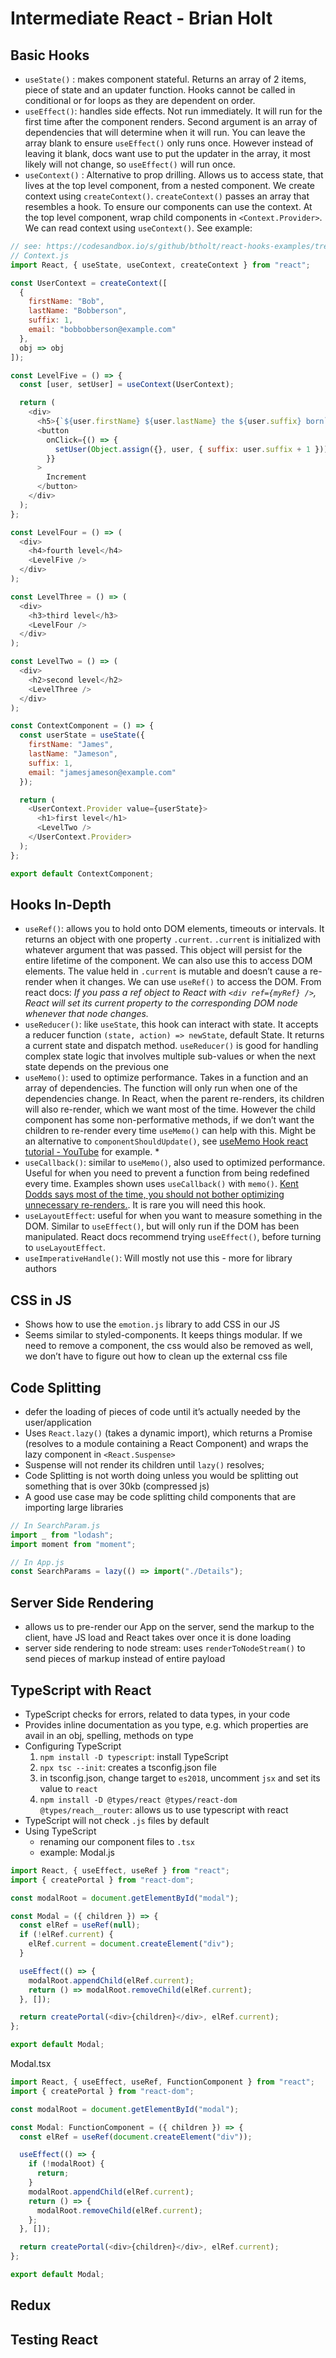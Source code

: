 # Intermediate React - Brian Holt
## Basic Hooks
* `useState()` : makes component stateful. Returns an array of 2 items, piece of state  and an updater function. Hooks cannot be called in conditional or for loops as they are dependent on order.
* `useEffect()`: handles side effects. Not run immediately. It will run for the first time after the component renders. Second argument is an array of dependencies that will determine when it will run. You can leave the array blank to ensure `useEffect()` only runs once. However instead of leaving it blank, docs want use to put the updater in the array, it most likely will not change, so `useEffect()` will run once.
* `useContext()` : Alternative to prop drilling. Allows us to access state, that lives at the top level component, from a nested component. We create context using `createContext()`. `createContext()` passes an array that resembles a hook. To ensure our components can use the context. At the top level component, wrap child components in `<Context.Provider>`. We can read context using `useContext()`. See example:
```js
// see: https://codesandbox.io/s/github/btholt/react-hooks-examples/tree/master/
// Context.js
import React, { useState, useContext, createContext } from "react";

const UserContext = createContext([
  {
    firstName: "Bob",
    lastName: "Bobberson",
    suffix: 1,
    email: "bobbobberson@example.com"
  },
  obj => obj
]);

const LevelFive = () => {
  const [user, setUser] = useContext(UserContext);

  return (
    <div>
      <h5>{`${user.firstName} ${user.lastName} the ${user.suffix} born`}</h5>
      <button
        onClick={() => {
          setUser(Object.assign({}, user, { suffix: user.suffix + 1 }));
        }}
      >
        Increment
      </button>
    </div>
  );
};

const LevelFour = () => (
  <div>
    <h4>fourth level</h4>
    <LevelFive />
  </div>
);

const LevelThree = () => (
  <div>
    <h3>third level</h3>
    <LevelFour />
  </div>
);

const LevelTwo = () => (
  <div>
    <h2>second level</h2>
    <LevelThree />
  </div>
);

const ContextComponent = () => {
  const userState = useState({
    firstName: "James",
    lastName: "Jameson",
    suffix: 1,
    email: "jamesjameson@example.com"
  });

  return (
    <UserContext.Provider value={userState}>
      <h1>first level</h1>
      <LevelTwo />
    </UserContext.Provider>
  );
};

export default ContextComponent;

```
## Hooks In-Depth
* `useRef()`: allows you to hold onto DOM elements, timeouts or intervals. It returns an object with one property `.current`. `.current` is initialized with whatever argument that was passed. This object will persist for the entire lifetime of the component. We can also use this to access DOM elements. The value held in `.current` is mutable and doesn’t cause a re-render when it changes. We can use `useRef()` to access the DOM. From react docs: _If you pass a ref object to React with `<div ref={myRef} />`, React will set its current property to the corresponding DOM node whenever that node changes._
* `useReducer()`: like `useState`, this hook can interact with state. It accepts a reducer function `(state, action) => newState`, default State. It returns a current state and dispatch method. `useReducer()` is good for handling complex state logic that involves multiple sub-values or when the next state depends on the previous one
* `useMemo()`: used to optimize performance. Takes in a function and an array of dependencies. The function will only run when one of the dependencies change. In React, when the parent re-renders, its children will also re-render, which we want most of the time. However the child component has some non-performative methods, if we don’t want the children to re-render every time `useMemo()` can help with this. Might be an alternative to `componentShouldUpdate()`, see [useMemo Hook react tutorial - YouTube](https://www.youtube.com/watch?v=FSGQvH2kewE&vl=en) for example. * 
* `useCallback()`: similar to `useMemo()`, also used to optimized performance. Useful for when you need to prevent a function from being redefined every time. Examples shown uses `useCallback()` with `memo()`. [Kent Dodds says most of the time, you should not bother optimizing unnecessary re-renders.](https://kentcdodds.com/blog/usememo-and-usecallback). It is rare you will need this hook.
* `useLayoutEffect`: useful for when you want to measure something in the DOM. Similar to `useEffect()`, but will only run if the DOM has been manipulated. React docs recommend trying `useEffect()`, before turning to `useLayoutEffect`.
* `useImperativeHandle()`: Will mostly not use this - more for library authors

## CSS in JS
* Shows how to use the `emotion.js` library to add CSS in our JS
* Seems similar to styled-components. It keeps things modular. If we need to remove a component, the css would also be removed as well, we don’t have to figure out how to clean up the external css file

## Code Splitting
* defer the loading of pieces of code until it’s actually needed by the user/application
* Uses `React.lazy()` (takes a dynamic import), which returns a Promise (resolves to a module containing a React Component) and wraps the lazy component in `<React.Suspense>`
* Suspense will not render its children until `lazy()` resolves;
* Code Splitting is not worth doing unless you would be splitting out something that is over 30kb (compressed js)
*  A good use case may be code splitting child components that are importing large libraries  
```js
// In SearchParam.js
import _ from "lodash";
import moment from "moment";

// In App.js
const SearchParams = lazy(() => import("./Details");
```

## Server Side Rendering
* allows us to pre-render our App on the server, send the markup to the client, have JS load and React takes over once it is done loading
* server side rendering to node stream: uses `renderToNodeStream()` to send pieces of markup instead of entire payload

## TypeScript with React
* TypeScript checks for errors, related to data types, in your code
* Provides inline documentation as you type, e.g. which properties are avail in an obj, spelling, methods on type
* Configuring TypeScript
  1) `npm install -D typescript`: install TypeScript
  2) `npx tsc --init`: creates a tsconfig.json file
  3) in tsconfig.json, change target to `es2018`, uncomment `jsx` and set its value to `react`
  4) `npm install -D @types/react @types/react-dom @types/reach__router`: allows us to use typescript with react
* TypeScript will not check `.js` files by default
* Using TypeScript
  * renaming our component files to `.tsx`
  * example:
Modal.js
```js
import React, { useEffect, useRef } from "react";
import { createPortal } from "react-dom";

const modalRoot = document.getElementById("modal");

const Modal = ({ children }) => {
  const elRef = useRef(null);
  if (!elRef.current) {
    elRef.current = document.createElement("div");
  }

  useEffect(() => {
    modalRoot.appendChild(elRef.current);
    return () => modalRoot.removeChild(elRef.current);
  }, []);

  return createPortal(<div>{children}</div>, elRef.current);
};

export default Modal;

```
Modal.tsx
```js
import React, { useEffect, useRef, FunctionComponent } from "react";
import { createPortal } from "react-dom";

const modalRoot = document.getElementById("modal");

const Modal: FunctionComponent = ({ children }) => {
  const elRef = useRef(document.createElement("div"));

  useEffect(() => {
    if (!modalRoot) {
      return;
    }
    modalRoot.appendChild(elRef.current);
    return () => {
      modalRoot.removeChild(elRef.current);
    };
  }, []);

  return createPortal(<div>{children}</div>, elRef.current);
};

export default Modal;

```

## Redux
## Testing React